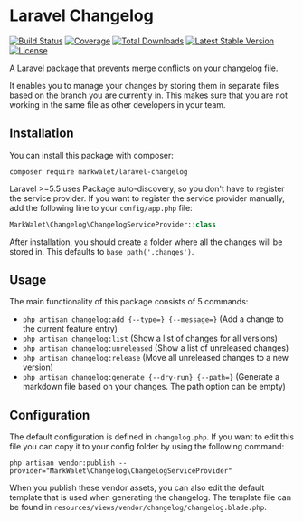 # Laravel Changelog

[![Build Status](https://travis-ci.org/markwalet/laravel-changelog.svg?branch=master)](https://travis-ci.org/markwalet/laravel-changelog)
[![Coverage](https://codecov.io/gh/markwalet/laravel-changelog/branch/master/graph/badge.svg)](https://codecov.io/gh/markwalet/laravel-changelog)
[![Total Downloads](https://poser.pugx.org/markwalet/laravel-changelog/downloads)](https://packagist.org/packages/markwalet/laravel-changelog)
[![Latest Stable Version](https://poser.pugx.org/markwalet/laravel-changelog/v/stable)](https://packagist.org/packages/markwalet/laravel-changelog)
[![License](https://poser.pugx.org/markwalet/laravel-changelog/license)](https://packagist.org/packages/markwalet/laravel-changelog)

A Laravel package that prevents merge conflicts on your changelog file.

It enables you to manage your changes by storing them in separate files based on the branch you are currently in. This makes sure that you are not working in the same file as other developers in your team.

## Installation
You can install this package with composer:

```shell
composer require markwalet/laravel-changelog
```

Laravel >=5.5 uses Package auto-discovery, so you don't have to register the service provider. If you want to register the service provider manually, add the following line to your `config/app.php` file:

```php
MarkWalet\Changelog\ChangelogServiceProvider::class
```

After installation, you should create a folder where all the changes will be stored in. This defaults to `base_path('.changes')`.

## Usage

The main functionality of this package consists of 5 commands:

- `php artisan changelog:add {--type=} {--message=}` (Add a change to the current feature entry)
- `php artisan changelog:list` (Show a list of changes for all versions)
- `php artisan changelog:unreleased` (Show a list of unreleased changes)
- `php artisan changelog:release` (Move all unreleased changes to a new version)
- `php artisan changelog:generate {--dry-run} {--path=}` (Generate a markdown file based on your changes. The path option can be empty)

## Configuration

The default configuration is defined in `changelog.php`. If you want to edit this file you can copy it to your config folder by using the following command:
```shell
php artisan vendor:publish --provider="MarkWalet\Changelog\ChangelogServiceProvider"
```

When you publish these vendor assets, you can also edit the default template that is used when generating the changelog. The template file can be found in `resources/views/vendor/changelog/changelog.blade.php`.
